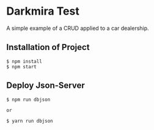 # Darkmira Test

A simple example of a CRUD applied to a car dealership.

## Installation of Project
```
$ npm install
$ npm start
```
## Deploy Json-Server
```
$ npm run dbjson

or

$ yarn run dbjson
```
